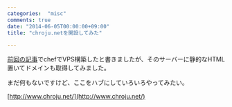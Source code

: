 ```yaml
---
categories:  "misc"
comments: true
date: "2014-06-05T00:00:00+09:00"
title: "chroju.netを開設してみた"

---
```


[前回の記事](http://chroju89.hatenablog.jp/entry/2014/05/30/212733)でchefでVPS構築したと書きましたが、そのサーバーに静的なHTML置いてドメインも取得してみました。

まだ何もないですけど、ここをハブにしていろいろやってみたい。

[http://www.chroju.net/](http://www.chroju.net/)



